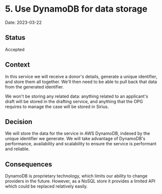 # 5. Use DynamoDB for data storage

Date: 2023-03-22

## Status

Accepted

## Context

In this service we will receive a donor's details, generate a unique identifier, and store them all together. We'll then need to be able to pull back that data from the generated identifier.

We won't be storing any related data: anything related to an applicant's draft will be stored in the drafting service, and anything that the OPG requires to manage the case will be stored in Sirius.

## Decision

We will store the data for the service in AWS DynamoDB, indexed by the unique identifier we generate. We will take advantage of DynamoDB's performance, availability and scalability to ensure the service is performant and reliable.

## Consequences

DynamoDB is proprietary technology, which limits our ability to change providers in the future. However, as a NoSQL store it provides a limited API which could be replaced relatively easily.
